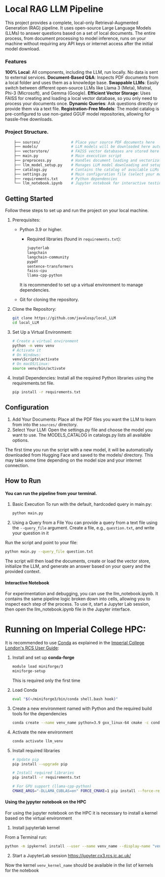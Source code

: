 # Local RAG LLM Pipeline

This project provides a complete, local-only Retrieval-Augmented Generation (RAG) pipeline. It uses open-source Large Language Models (LLMs) to answer questions based on a set of local documents. The entire process, from document processing to model inference, runs on your machine without requiring any API keys or internet access after the initial model download.

### Features

**100% Local**: All components, including the LLM, run locally. No data is sent to external services.
**Document-Based Q&A**: Inspects PDF documents from a local folder and uses them as a knowledge base.
**Swappable LLMs**: Easily switch between different open-source LLMs like Llama 3 (Meta), Mistral, Phi-3 (Microsoft), and Gemma (Google).
**Efficient Vector Storage**: Uses FAISS for creating and loading a local vector database, so you only need to process your documents once.
**Dynamic Queries**: Ask questions directly or provide them via a text file.
**Registration-Free Models**: The model catalog is pre-configured to use non-gated GGUF model repositories, allowing for hassle-free downloads.

### Project Structure.
```bash
    ├── sources/              # Place your source PDF documents here
    ├── models/               # LLM models will be downloaded here automatically
    ├── vectorstore/          # FAISS vector databases are stored here
    ├── main.py               # Main execution script
    ├── preprocess.py         # Handles document loading and vectorization
    ├── llm_model_setup.py    # Manages LLM model downloading and setup
    ├── catalogs.py           # Contains the catalog of available LLMs
    ├── settings.py           # Main configuration file (select your model here)
    ├── requirements.txt      # Python dependencies
    └── llm_notebook.ipynb    # Jupyter notebook for interactive testing
```


## Getting Started
Follow these steps to set up and run the project on your local machine.
1. Prerequisites: 
    * Python 3.9 or higher.
        * Required libraries (found in `requirements.txt`):
            ```bash
            jupyterlab
            langchain
            langchain-community
            pypdf
            sentence-transformers
            faiss-cpu
            llama-cpp-python
            ```
        It is recommended to set up a virtual environment to manage dependencies.

    * Git for cloning the repository.
2. Clone the Repository:
    ```bash
    git clone https://github.com/javalosp/local_LLM
    cd local_LLM
    ```
3. Set Up a Virtual Environment:
    ```bash
    # Create a virtual environment
    python -m venv venv
    # Activate it
    # On Windows:
    venv\Scripts\activate
    # On macOS/Linux:
    source venv/bin/activate
    ```
4. Install Dependencies:
    Install all the required Python libraries using the requirements.txt file.
    ```bash
    pip install -r requirements.txt
    ```

## Configuration

1. Add Your Documents: 
Place all the PDF files you want the LLM to learn from into the `sources/` directory.
2. Select Your LLM:
Open the settings.py file and choose the model you want to use.
The MODELS_CATALOG in catalogs.py lists all available options.

The first time you run the script with a new model, it will be automatically downloaded from Hugging Face and saved to the models/ directory. This may take some time depending on the model size and your internet connection.

## How to Run

#### You can run the pipeline from your terminal.
1. Basic Execution
To run with the default, hardcoded query in main.py:
    ```bash
    python main.py
    ```
2. Using a Query from a File
You can provide a query from a text file using the `--query_file` argument.
Create a file, e.g., `question.txt`, and write your question in it

Run the script and point to your file:
```bash
python main.py --query_file question.txt
```

The script will then load the documents, create or load the vector store, initialize the LLM, and generate an answer based on your query and the provided context.

#### Interactive Notebook
For experimentation and debugging, you can use the llm_notebook.ipynb. It contains the same pipeline logic broken down into cells, allowing you to inspect each step of the process.
To use it, start a Jupyter Lab session, then open the llm_notebook.ipynb file in the Jupyter interface.



# Running on Imperial College HPC:

It is recommended to use [Conda](https://docs.conda.io/en/latest/index.html) as explained in the [Imperial College London's RCS User Guide](https://icl-rcs-user-guide.readthedocs.io/en/latest/hpc/applications/guides/conda/):

1. Install and set up **conda-forge**
    ```bash
    module load miniforge/3
    miniforge-setup
    ```
    This is required only the first time

2. Load Conda
    ```bash
    eval "$(~/miniforge3/bin/conda shell.bash hook)"
    ```
3. Create a new environment named with Python and the required build tools for the dependencies
    ```bash
    conda create --name venv_name python=3.9 gxx_linux-64 cmake -c conda-forge -y
    ```
4. Activate the new environment
    ```bash
    conda activate llm_venv
    ```
5. Install required libraries    
    ```bash
    # Update pip
    pip install --upgrade pip

    # Install required libraries
    pip install -r requirements.txt

    # For GPU support (llama-cpp-python)
    CMAKE_ARGS="-DLLAMA_CUBLAS=on" FORCE_CMAKE=1 pip install --force-reinstall --no-cache-dir llama-cpp-python
    ```

#### Using the jypyter notebook on the HPC
For using the jupyter notebook on the HPC it is necessary to install a kernel based on the virtual environment

1. Install jupyterlab kernel

From a Terminal run:
```bash
python -m ipykernel install --user --name venv_name --display-name "venv_kernel_name"
```

2. Start a JupyterLab session
    https://jupyter.cx3.rcs.ic.ac.uk/

Now the kernel `venv_kernel_name` should be available in the list of kernels for the notebook

